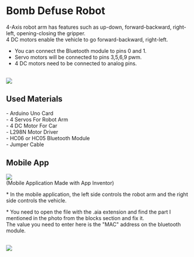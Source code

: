 # Bomb Defuse Robot
4-Axis robot arm has features such as up-down, forward-backward, right-left, opening-closing the gripper. <br> 4 DC motors enable the vehicle to go forward-backward, right-left.
<br>
- You can connect the Bluetooth module to pins 0 and 1. <br>
- Servo motors will be connected to pins 3,5,6,9 pwm. <br>
- 4 DC motors need to be connected to analog pins.
<br>
<img src="https://i.ibb.co/kK1HJbD/Whats-App-Image-2023-03-29-at-00-54-42.jpg" border="0">
<br>
<h2>Used Materials</h2>
- Arduino Uno Card
<br>
- 4 Servos For Robot Arm
<br>
- 4 DC Motor For Car
<br>
- L298N Motor Driver
<br>
- HC06 or HC05 Bluetooth Module
<br>
- Jumper Cable
<br>
<h2>Mobile App</h2>
<img src="https://i.ibb.co/bdFTfSj/Img-Mobile-App.png" border="0">
<br>
(Mobile Application Made with App Inventor)
<br>
<p>* In the mobile application, the left side controls the robot arm and the right side controls the vehicle.</p>
<p>* You need to open the file with the .aia extension and find the part I mentioned in the photo from the blocks section and fix it. <br> The value you need to enter here is the "MAC" address on the bluetooth module.</p>
<br>
<img src="https://i.ibb.co/7nHpdfq/we2.png" border="0">
